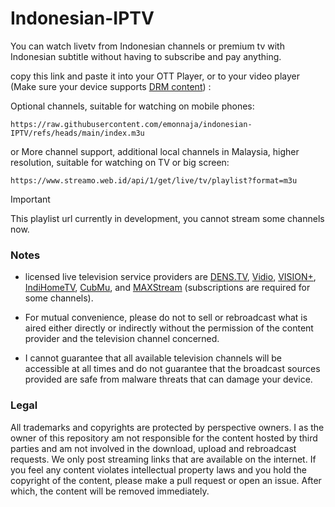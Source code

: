 # Indonesian-IPTV

You can watch livetv from Indonesian channels or premium tv with Indonesian subtitle without having to subscribe and pay anything.

copy this link and paste it into your OTT Player, or to your video player (Make sure your device supports [DRM content](https://support.vidio.com/support/solutions/articles/43000656969-apa-itu-drm-)) :


Optional channels, suitable for watching on mobile phones:
```
https://raw.githubusercontent.com/emonnaja/indonesian-IPTV/refs/heads/main/index.m3u
```
or More channel support, additional local channels in Malaysia, higher resolution, suitable for watching on TV or big screen:
```
https://www.streamo.web.id/api/1/get/live/tv/playlist?format=m3u
```
> [!IMPORTANT]  
> This playlist url currently in development, you cannot stream some channels now.


### Notes

* licensed live television service providers are [DENS.TV](https://www.dens.tv), [Vidio](https://vidio.com/live), [VISION+](https://www.visionplus.id/webclient/#/live), [IndiHomeTV](https://www.indihometv.com/livetv), [CubMu](https://www.cubmu.com/), and [MAXStream](https://maxstream.tv/tv-channels) (subscriptions are required for some channels).

* For mutual convenience, please do not to sell or rebroadcast what is aired either directly or indirectly without the permission of the content provider and the television channel concerned.

* I cannot guarantee that all available television channels will be accessible at all times and do not guarantee that the broadcast sources provided are safe from malware threats that can damage your device.

### Legal

All trademarks and copyrights are protected by perspective owners. I as the owner of this repository am not responsible for the content hosted by third parties and am not involved in the download, upload and rebroadcast requests. We only post streaming links that are available on the internet. If you feel any content violates intellectual property laws and you hold the copyright of the content, please make a pull request or open an issue. After which, the content will be removed immediately.
